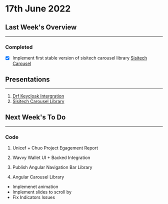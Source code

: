 # 17th June 2022

## Last Week's Overview
---
### **Completed**

- [x] Implement first stable version of sisitech carousel library [Sisitech Carousel](https://github.com/sisitech/sisitech-carousel)

## Presentations
---

1. [Drf Keycloak Intergration](../../Notes/Meiu/keycloak.md)
2. [Sisitech Carousel Library](https://github.com/sisitech/sisitech-carousel/packages/1488041)


## Next Week's To Do
---
### **Code**

1. Unicef + Chuo Project Egagement Report
2. Wavvy Wallet UI + Backed Integration
3. Publish Angular Navigation Bar Library
   
4. Angular Carousel Library

- Implemenet animation
- Implement slides to scroll by
- Fix Indicators Issues
